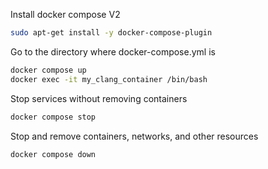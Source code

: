 Install docker compose V2

```bash
sudo apt-get install -y docker-compose-plugin
```

Go to the directory where docker-compose.yml is
```bash
docker compose up
docker exec -it my_clang_container /bin/bash
```

Stop services without removing containers
```bash
docker compose stop
```

Stop and remove containers, networks, and other resources
```bash
docker compose down
```
